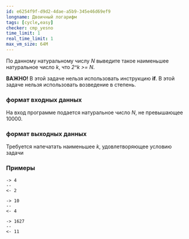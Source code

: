 ```yaml
---
id: e6254f9f-d9d2-4dae-a5b9-345e46d69ef9
longname: Двоичный логарифм
tags: [cycle,easy]
checker: cmp_yesno
time_limit: 1
real_time_limit: 1
max_vm_size: 64M
---
```



По данному натуральному числу *N* выведите такое наименьшее натуральное число *k*, что *2^k >= N*.

**ВАЖНО!** В этой задаче нельзя использовать инструкцию **if**. В этой задаче нельзя использовать возведение в степень.

### формат входных данных

На вход программе подается натуральное число *N*, не превышающее 10000.

### формат выходных данных

Требуется напечатать наименьшее *k*, удовлетворяющее условию задачи

### Примеры

```
-> 4
--
<- 2
```

```
-> 10
--
<- 4
```

```
-> 1627
--
<- 11
```

